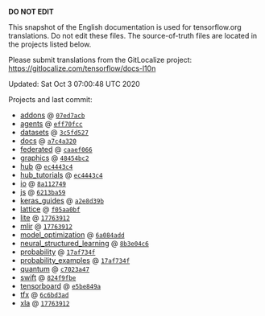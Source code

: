 __DO NOT EDIT__

This snapshot of the English documentation is used for tensorflow.org
translations. Do not edit these files. The source-of-truth files are located in
the projects listed below.

Please submit translations from the GitLocalize project: https://gitlocalize.com/tensorflow/docs-l10n

Updated: Sat Oct  3 07:00:48 UTC 2020

Projects and last commit:

- [addons](https://github.com/tensorflow/addons/tree/master/docs) @ <a href='https://github.com/tensorflow/addons/commit/07ed7acb047c3c2161f5ed70eae90350c4d995ba'><code>07ed7acb</code></a>
- [agents](https://github.com/tensorflow/agents/tree/master/docs) @ <a href='https://github.com/tensorflow/agents/commit/eff70fcc79aee2af0f4528ef16499c5dce3662e0'><code>eff70fcc</code></a>
- [datasets](https://github.com/tensorflow/datasets/tree/master/docs) @ <a href='https://github.com/tensorflow/datasets/commit/3c5fd5279dc31213b1c793330994b7724d336301'><code>3c5fd527</code></a>
- [docs](https://github.com/tensorflow/docs/tree/master/site/en) @ <a href='https://github.com/tensorflow/docs/commit/a7c4a320edca4ba51b783ae74e8d981ac34bcb35'><code>a7c4a320</code></a>
- [federated](https://github.com/tensorflow/federated/tree/master/docs) @ <a href='https://github.com/tensorflow/federated/commit/caaef066440a4f467dc5c6ea791c8e4e63218235'><code>caaef066</code></a>
- [graphics](https://github.com/tensorflow/graphics/tree/master/tensorflow_graphics/g3doc) @ <a href='https://github.com/tensorflow/graphics/commit/48454bc297e4b7b59e1fac8b4cc92058e1d7642e'><code>48454bc2</code></a>
- [hub](https://github.com/tensorflow/hub/tree/master/docs) @ <a href='https://github.com/tensorflow/hub/commit/ec4443c40ecf089f6976ba370b417902bf5c2a67'><code>ec4443c4</code></a>
- [hub_tutorials](https://github.com/tensorflow/hub/tree/master/examples/colab) @ <a href='https://github.com/tensorflow/hub/commit/ec4443c40ecf089f6976ba370b417902bf5c2a67'><code>ec4443c4</code></a>
- [io](https://github.com/tensorflow/io/tree/master/docs) @ <a href='https://github.com/tensorflow/io/commit/8a1127490db959c3036c83bb54b8fa6475a1c79b'><code>8a112749</code></a>
- [js](https://github.com/tensorflow/tfjs-website/tree/master/docs) @ <a href='https://github.com/tensorflow/tfjs-website/commit/6213ba596d55a9e54cd6bf98706c28d42974b775'><code>6213ba59</code></a>
- [keras_guides](https://github.com/tensorflow/docs/tree/snapshot-keras/site/en/guide/keras) @ <a href='https://github.com/tensorflow/docs/commit/a2e8d39bbc7abd82f9dc2ebeacb5a689b8d850bd'><code>a2e8d39b</code></a>
- [lattice](https://github.com/tensorflow/lattice/tree/master/docs) @ <a href='https://github.com/tensorflow/lattice/commit/f05aa0bf2e85756f7a5f49f1378f0d1e428bea2d'><code>f05aa0bf</code></a>
- [lite](https://github.com/tensorflow/tensorflow/tree/master/tensorflow/lite/g3doc) @ <a href='https://github.com/tensorflow/tensorflow/commit/177639123d6fdcfd636c2ecc3c93a85c2700753c'><code>17763912</code></a>
- [mlir](https://github.com/tensorflow/tensorflow/tree/master/tensorflow/compiler/mlir/g3doc) @ <a href='https://github.com/tensorflow/tensorflow/commit/177639123d6fdcfd636c2ecc3c93a85c2700753c'><code>17763912</code></a>
- [model_optimization](https://github.com/tensorflow/model-optimization/tree/master/tensorflow_model_optimization/g3doc) @ <a href='https://github.com/tensorflow/model-optimization/commit/6a084addc3f13ca11d43059001d6775aa36edb23'><code>6a084add</code></a>
- [neural_structured_learning](https://github.com/tensorflow/neural-structured-learning/tree/master/g3doc) @ <a href='https://github.com/tensorflow/neural-structured-learning/commit/8b3e04c6ebdb06e8e52606a8835f9f55d0e76eec'><code>8b3e04c6</code></a>
- [probability](https://github.com/tensorflow/probability/tree/master/tensorflow_probability/g3doc) @ <a href='https://github.com/tensorflow/probability/commit/17af734f859c73e8e1dc39d8df7b058f1fb1e742'><code>17af734f</code></a>
- [probability_examples](https://github.com/tensorflow/probability/tree/master/tensorflow_probability/examples/jupyter_notebooks) @ <a href='https://github.com/tensorflow/probability/commit/17af734f859c73e8e1dc39d8df7b058f1fb1e742'><code>17af734f</code></a>
- [quantum](https://github.com/tensorflow/quantum/tree/master/docs) @ <a href='https://github.com/tensorflow/quantum/commit/c7023a472ff5b4b0286776f62309adb49758f60b'><code>c7023a47</code></a>
- [swift](https://github.com/tensorflow/swift/tree/master/docs/site) @ <a href='https://github.com/tensorflow/swift/commit/824f9fbe499642d64e315ac11423a8c9061dd075'><code>824f9fbe</code></a>
- [tensorboard](https://github.com/tensorflow/tensorboard/tree/master/docs) @ <a href='https://github.com/tensorflow/tensorboard/commit/e5be849a94c365e40717708b40a2838d4905e7f7'><code>e5be849a</code></a>
- [tfx](https://github.com/tensorflow/tfx/tree/master/docs) @ <a href='https://github.com/tensorflow/tfx/commit/6c6bd3ad5bc3693c5a4aef9a8846b14a28d607d8'><code>6c6bd3ad</code></a>
- [xla](https://github.com/tensorflow/tensorflow/tree/master/tensorflow/compiler/xla/g3doc) @ <a href='https://github.com/tensorflow/tensorflow/commit/177639123d6fdcfd636c2ecc3c93a85c2700753c'><code>17763912</code></a>

